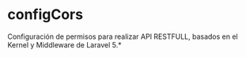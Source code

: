 # configCors
Configuración de permisos para realizar API RESTFULL, basados en el Kernel y Middleware de Laravel  5.*
